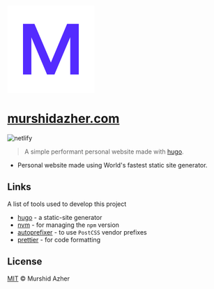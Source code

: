 ![murshid](https://raw.githubusercontent.com/murshidazher/murshid/master/themes/murshid-starter/static/img/favicon-lg.png)

# [murshidazher.com](https://reverent-brattain-0761ea.netlify.app/)

![netlify](https://img.shields.io/netlify/5bb22eef-8559-4079-be63-e42c63f63770?style=flat-square)

> A simple performant personal website made with [hugo](https://gohugo.io/).

- Personal website made using World's fastest static site generator.

## Links

A list of tools used to develop this project

- [hugo](https://gohugo.io/) - a static-site generator
- [nvm](https://github.com/nvm-sh/nvm#installation-and-update) - for managing the `npm` version
- [autoprefixer](https://github.com/postcss/autoprefixer) - to use `PostCSS` vendor prefixes
- [prettier](https://prettier.io/) - for code formatting

## License

[MIT](https://github.com/murshidazher/murshid/blob/master/LICENSE) © Murshid Azher
